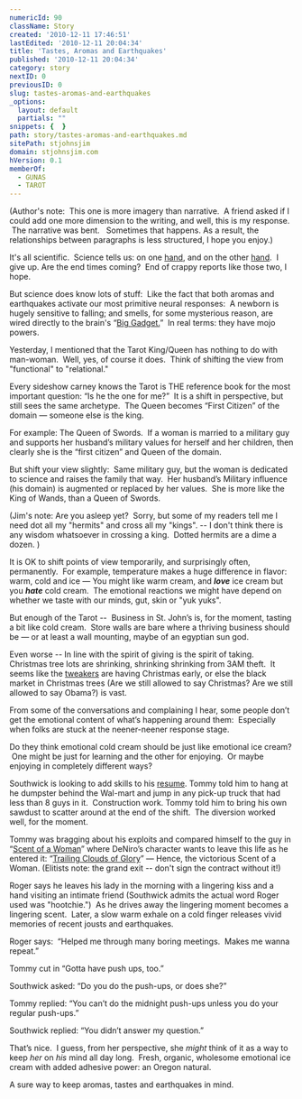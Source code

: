 ```yaml
---
numericId: 90
className: Story
created: '2010-12-11 17:46:51'
lastEdited: '2010-12-11 20:04:34'
title: 'Tastes, Aromas and Earthquakes'
published: '2010-12-11 20:04:34'
category: story
nextID: 0
previousID: 0
slug: tastes-aromas-and-earthquakes
_options:
  layout: default
  partials: ""
snippets: {  }
path: story/tastes-aromas-and-earthquakes.md
sitePath: stjohnsjim
domain: stjohnsjim.com
hVersion: 0.1
memberOf:
  - GUNAS
  - TAROT
---
```

(Author's note: &nbsp;This one is more imagery than narrative. &nbsp;A friend asked if I could add one more dimension to the writing, and well, this is my response. &nbsp;The narrative was bent. &nbsp; Sometimes that happens. As a result, the relationships between paragraphs is less structured, I hope you enjoy.)

It's all scientific. &nbsp;Science tells us: on one&nbsp;[hand][0], and on the other&nbsp;[hand][1]. &nbsp;I give up. Are the end times coming? &nbsp;End of crappy reports like those two, I hope.

But science does know lots of stuff:&nbsp; Like the fact that both aromas and earthquakes activate our most primitive neural responses:&nbsp; A newborn is hugely sensitive to falling; and smells, for some mysterious reason, are wired directly to the brain's &ldquo;[Big Gadget.][2]&rdquo; &nbsp;In real terms: they have mojo powers.

Yesterday, I mentioned that the Tarot King/Queen has nothing to do with man-woman.&nbsp; Well, yes, of course it does. &nbsp;Think of shifting the view from &quot;functional&quot; to &quot;relational.&quot;

Every sideshow carney knows the Tarot is THE reference book for the most important question: &ldquo;Is he the one for me?&rdquo;&nbsp; It is a shift in perspective, but still sees the same archetype.&nbsp; The Queen becomes &ldquo;First Citizen&rdquo; of the domain &mdash; someone else is the king.

For example: The Queen of Swords.&nbsp; If a woman is married to a military guy and supports her husband&rsquo;s military values for herself and her children, then clearly she is the &ldquo;first citizen&rdquo; and Queen of the domain.

But shift your view slightly:&nbsp; Same military guy, but the woman is dedicated to science and raises the family that way.&nbsp; Her husband&rsquo;s Military influence (his domain) is augmented or replaced by her values. &nbsp;She is more like the King of Wands, than a Queen of Swords.&nbsp;

(Jim's note: Are you asleep yet? &nbsp;Sorry, but some of my readers tell me I need dot all my &quot;hermits&quot; and cross all my &quot;kings&quot;. -- I don't think there is any wisdom whatsoever in crossing a king. &nbsp;Dotted hermits are a dime a dozen. )

It is OK to shift points of view temporarily, and surprisingly often, permanently.&nbsp; For example, temperature makes a huge difference in flavor: warm, cold and ice &mdash; You might like warm cream, and _**love**_ ice cream but you _**hate**_ cold cream. &nbsp;The emotional reactions we might have depend on whether we taste with our minds, gut, skin or &quot;yuk yuks&quot;.

But enough of the Tarot -- &nbsp;Business in St. John&rsquo;s is, for the moment, tasting a bit like cold cream. &nbsp;Store walls are bare where a thriving business should be &mdash; or at least a wall mounting, maybe of an egyptian sun god.

Even worse -- In line with the spirit of giving is the spirit of taking. &nbsp; Christmas tree lots are shrinking, shrinking shrinking from 3AM theft.&nbsp; It seems like the&nbsp;[tweakers][3]&nbsp;are having Christmas early, or else the black market in Christmas trees (Are we still allowed to say Christmas? Are we still allowed to say Obama?) is vast.

From some of the conversations and complaining I hear, some people don&rsquo;t get the emotional content of what&rsquo;s happening around them:&nbsp; Especially when folks are stuck at the neener-neener response stage.

Do they think emotional cold cream should be just like emotional ice cream? &nbsp;One might be just for learning and the other for enjoying.&nbsp; Or maybe enjoying in completely different ways?

Southwick is looking to add skills to his [resume][4].&nbsp;Tommy told him to hang at he dumpster behind the Wal-mart and jump in any pick-up truck that had less than 8 guys in it. &nbsp;Construction work. Tommy told him to bring his own sawdust to scatter around at the end of the shift.&nbsp; The diversion worked well, for the moment.&nbsp;

Tommy was bragging about his exploits and compared himself to the guy in &ldquo;[Scent of a Woman][5]&rdquo; where DeNiro&rsquo;s character wants to leave this life as he entered it: &ldquo;[Trailing Clouds of Glory][6]&rdquo; &mdash; Hence, the victorious Scent of a Woman. (Elitists note: the grand exit -- don't sign the contract without it!)

Roger says he leaves his lady in the morning with a lingering kiss and a hand visiting an intimate friend (Southwick admits the actual word Roger used was &quot;hootchie.&quot;) &nbsp;As he drives away the lingering moment becomes a lingering scent.&nbsp; Later, a slow warm exhale on a cold finger releases vivid memories of recent jousts and earthquakes.

Roger says: &nbsp;&ldquo;Helped me through many boring meetings.&nbsp; Makes me wanna repeat.&rdquo;

Tommy cut in &ldquo;Gotta have push ups, too.&rdquo;

Southwick asked: &ldquo;Do you do the push-ups, or does she?&rdquo;

Tommy replied: &ldquo;You can&rsquo;t do the midnight push-ups unless you do your regular push-ups.&rdquo;

Southwick replied: &ldquo;You didn&rsquo;t answer my question.&rdquo;&nbsp;

That&rsquo;s nice.&nbsp; I guess, from her perspective, she _might_ think of it as a way to keep _her_ on _his_ mind all day long.&nbsp; Fresh, organic, wholesome emotional ice cream with added adhesive power: an Oregon natural.

A sure way to keep aromas, tastes and earthquakes in mind.

[0]: http://www.huffingtonpost.com/2010/12/09/bpa-found-on-receipts-and_n_794067.html
[1]: http://www.huffingtonpost.com/2010/12/09/surgeon-general-1-cigaret_n_794250.html
[2]: http://webspace.ship.edu/cgboer/limbicsystem.html
[3]: http://www.mappsd.org/tweakers.htm
[4]: http://current.com/news/92847649_obama-threatens-our-rights-and-free-speech-progressives-celebrate.htm?xid=76&amp;#92860476
[5]: http://en.wikipedia.org/wiki/Scent_of_a_Woman
[6]: http://www.bartleby.com/100/337.128.html